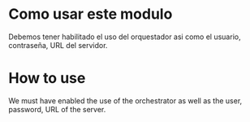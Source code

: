 # Como usar este modulo

Debemos tener habilitado el uso del orquestador asi como el usuario, contraseña, URL del servidor.

# How to use

We must have enabled the use of the orchestrator as well as the user, password, URL of the server.